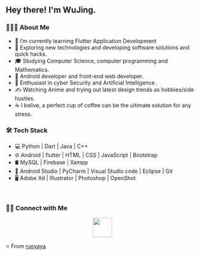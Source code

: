 <h2> Hey there! I'm WuJing. </h2>

<h3> 👨🏻‍💻 About Me </h3>

- 🔭  I’m currently learning Flutter Application Development
- 🤔  Exploring new technologies and developing software solutions and quick hacks.
- 🎓  Studying Computer Science, computer programming and Mathematics.
- 💼  Android developer and front-end web developer.
- 🌱  Enthusiast in cyber Security and Artificial Intelligence .
- ✍️  Watching Anime and trying out latest design trends as hobbies/side hustles.
- ☕  I belive, a perfect cup of coffee can be the ultimate solution for any stress. 

<h3>🛠 Tech Stack</h3>

- 💻  Python | Dart | Java | C++  
- 🌐  Android | flutter | HTML | CSS | JavaScript | Bootstrap 
- 🛢  MySQL | Firebase | Xampp
- 🔧  Android Studio | PyCharm | Visual Studio code | Eclipse | Git
- 🖥  Adobe Xd | Illustrator | Photoshop | OpenShot

<br>

<h3> 🤝🏻 Connect with Me </h3>

<p align="center">
<a href="mailto:wujing0510@gmail.com" target="_blank" rel="noopener noreferrer">
  <img src="https://img.icons8.com/plasticine/100/000000/gmail.png"  width="50" />
</a>
</p>

⭐️ From [ruoyaya](https://github.com/ruoyaya)